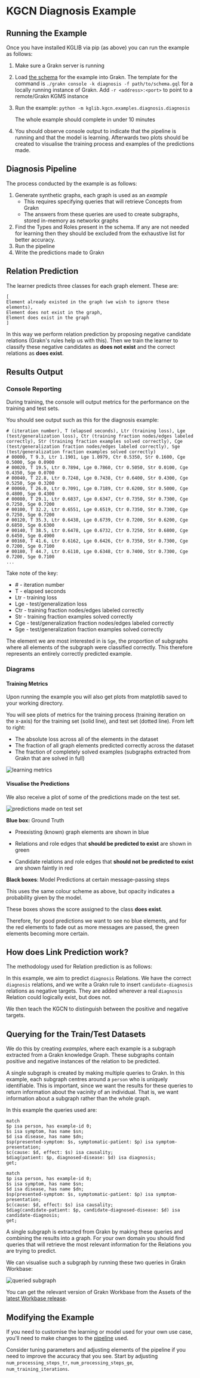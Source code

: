 # KGCN Diagnosis Example

## Running the Example

Once you have installed KGLIB via pip (as above) you can run the example as follows:

1. Make sure a Grakn server is running

2. Load [the schema](../../../utils/grakn/synthetic/examples/diagnosis/schema.gql) for the example into Grakn. The template for the command is `./grakn console -k diagnosis -f path/to/schema.gql` for a locally running instance of Grakn. Add `-r <address>:<port>` to point to a remote/Grakn KGMS instance

3. Run the example: `python -m kglib.kgcn.examples.diagnosis.diagnosis`

   The whole example should complete in under 10 minutes

4. You should observe console output to indicate that the pipeline is running and that the model is learning. Afterwards two plots should be created to visualise the training process and examples of the predictions made.

## Diagnosis Pipeline

The process conducted by the example is as follows:

1. Generate synthetic graphs, each graph is used as an *example*
   - This requires specifying queries that will retrieve Concepts from Grakn
   - The answers from these queries are used to create subgraphs, stored in-memory as networkx graphs
2. Find the Types and Roles present in the schema. If any are not needed for learning then they should be excluded from the exhaustive list for better accuracy.
3. Run the pipeline
4. Write the predictions made to Grakn

## Relation Prediction

The learner predicts three classes for each graph element. These are:

```
[
Element already existed in the graph (we wish to ignore these elements),
Element does not exist in the graph,
Element does exist in the graph
]
```

In this way we perform relation prediction by proposing negative candidate relations (Grakn's rules help us with this). Then we train the learner to classify these negative candidates as **does not exist** and the correct relations as **does exist**.

## Results Output

### Console Reporting

During training, the console will output metrics for the performance on the training and test sets.

You should see output such as this for the diagnosis example:

```
# (iteration number), T (elapsed seconds), Ltr (training loss), Lge (test/generalization loss), Ctr (training fraction nodes/edges labeled correctly), Str (training fraction examples solved correctly), Cge (test/generalization fraction nodes/edges labeled correctly), Sge (test/generalization fraction examples solved correctly)
# 00000, T 9.3, Ltr 1.1901, Lge 1.0979, Ctr 0.5350, Str 0.1600, Cge 0.5000, Sge 0.0900
# 00020, T 19.5, Ltr 0.7894, Lge 0.7860, Ctr 0.5050, Str 0.0100, Cge 0.4350, Sge 0.0700
# 00040, T 22.8, Ltr 0.7248, Lge 0.7438, Ctr 0.6400, Str 0.4300, Cge 0.5250, Sge 0.3200
# 00060, T 26.0, Ltr 0.7091, Lge 0.7189, Ctr 0.6200, Str 0.5000, Cge 0.4800, Sge 0.4300
# 00080, T 29.1, Ltr 0.6837, Lge 0.6347, Ctr 0.7350, Str 0.7300, Cge 0.7250, Sge 0.7200
# 00100, T 32.2, Ltr 0.6551, Lge 0.6519, Ctr 0.7350, Str 0.7300, Cge 0.7250, Sge 0.7200
# 00120, T 35.3, Ltr 0.6438, Lge 0.6739, Ctr 0.7200, Str 0.6200, Cge 0.6850, Sge 0.6300
# 00140, T 38.5, Ltr 0.6478, Lge 0.6732, Ctr 0.7250, Str 0.6800, Cge 0.6450, Sge 0.4900
# 00160, T 41.6, Ltr 0.6162, Lge 0.6426, Ctr 0.7350, Str 0.7300, Cge 0.7200, Sge 0.7100
# 00180, T 44.7, Ltr 0.6110, Lge 0.6348, Ctr 0.7400, Str 0.7300, Cge 0.7200, Sge 0.7100
...
```

Take note of the key:

- \# - iteration number
- T - elapsed seconds
- Ltr - training loss
- Lge - test/generalization loss
- Ctr - training fraction nodes/edges labeled correctly
- Str - training fraction examples solved correctly
- Cge - test/generalization fraction nodes/edges labeled correctly
- Sge - test/generalization fraction examples solved correctly

The element we are most interested in is `Sge`, the proportion of subgraphs where all elements of the subgraph were classified correctly. This therefore represents an entirely correctly predicted example.

### Diagrams

#### Training Metrics

Upon running the example you will also get plots from matplotlib saved to your working directory.

You will see plots of metrics for the training process (training iteration on the x-axis) for the training set (solid line), and test set (dotted line). From left to right:

- The absolute loss across all of the elements in the dataset
- The fraction of all graph elements predicted correctly across the dataset
- The fraction of completely solved examples (subgraphs extracted from Grakn that are solved in full)

![learning metrics](images/learning.png)

#### Visualise the Predictions

We also receive a plot of some of the predictions made on the test set. 

![predictions made on test set](images/graph_snippet.png)

**Blue box:** Ground Truth 

- Preexisting (known) graph elements are shown in blue

- Relations and role edges that **should be predicted to exist** are shown in green

- Candidate relations and role edges that **should not be predicted to exist** are shown faintly in red

**Black boxes**: Model Predictions at certain message-passing steps

This uses the same colour scheme as above, but opacity indicates a probability given by the model.

These boxes shows the score assigned to the class **does exist**.

Therefore, for good predictions we want to see no blue elements, and for the red elements to fade out as more messages are passed, the green elements becoming more certain.

## How does Link Prediction work?

The methodology used for Relation prediction is as follows:

In this example, we aim to predict `diagnosis` Relations. We have the correct `diagnosis` relations, and we write a Grakn rule to insert `candidate-diagnosis` relations as negative targets. They are added wherever a real `diagnosis` Relation could logically exist, but does not.

We then teach the KGCN to distinguish between the positive and negative targets.

## Querying for the Train/Test Datasets

We do this by creating *examples*, where each example is a subgraph extracted from a Grakn knowledge Graph. These subgraphs contain positive and negative instances of the relation to be predicted.

A single subgraph is created by making multiple queries to Grakn. In this example, each subgraph centres around a `person` who is uniquely identifiable. This is important, since we want the results for these queries to return information about the vacinity of an individual. That is, we want information about a subgraph rather than the whole graph. 

In this example the queries used are:

```
match
$p isa person, has example-id 0;
$s isa symptom, has name $sn;
$d isa disease, has name $dn;
$sp(presented-symptom: $s, symptomatic-patient: $p) isa symptom-presentation;
$c(cause: $d, effect: $s) isa causality;
$diag(patient: $p, diagnosed-disease: $d) isa diagnosis;
get;
```

```
match
$p isa person, has example-id 0;
$s isa symptom, has name $sn;
$d isa disease, has name $dn;
$sp(presented-symptom: $s, symptomatic-patient: $p) isa symptom-presentation;
$c(cause: $d, effect: $s) isa causality;
$diag(candidate-patient: $p, candidate-diagnosed-disease: $d) isa candidate-diagnosis; 
get;
```

A single subgraph is extracted from Grakn by making these queries and combining the results into a graph. For your own domain you should find queries that will retrieve the most relevant information for the Relations you are trying to predict.

We can visualise such a subgraph by running these two queries in Grakn Workbase:

![queried subgraph](images/queried_subgraph.png)

You can get the relevant version of Grakn Workbase from the Assets of the [latest Workbase release](https://github.com/graknlabs/workbase/releases/latest).

## Modifying the Example

If you need to customise the learning or model used for your own use case, you'll need to make changes to the [pipeline](https://github.com/graknlabs/kglib/tree/master/kglib/kgcn/pipeline/pipeline.py) used.

Consider tuning parameters and adjusting elements of the pipeline if you need to improve the accuracy that you see. Start by adjusting `num_processing_steps_tr`, `num_processing_steps_ge`, `num_training_iterations`.